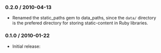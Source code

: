### 0.2.0 / 2010-04-13

* Renamed the static_paths gem to data_paths, since the `data/` directory
  is the prefered directory for storing static-content in Ruby libraries.

### 0.1.0 / 2010-01-22

* Initial release:

